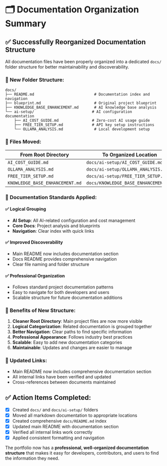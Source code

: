 # 🗂️ Documentation Organization Summary

## ✅ **Successfully Reorganized Documentation Structure**

All documentation files have been properly organized into a dedicated `docs/` folder structure for better maintainability and discoverability.

### 📁 **New Folder Structure:**

```
docs/
├── README.md                           # Documentation index and navigation
├── blueprint.md                        # Original project blueprint
├── KNOWLEDGE_BASE_ENHANCEMENT.md       # AI knowledge base analysis
└── ai-setup/                          # AI configuration documentation
    ├── AI_COST_GUIDE.md               # Zero-cost AI usage guide
    ├── FREE_TIER_SETUP.md             # API key setup instructions
    └── OLLAMA_ANALYSIS.md              # Local development setup
```

### 🔄 **Files Moved:**

| From Root Directory | To Organized Location |
|--------------------|-----------------------|
| `AI_COST_GUIDE.md` | `docs/ai-setup/AI_COST_GUIDE.md` |
| `OLLAMA_ANALYSIS.md` | `docs/ai-setup/OLLAMA_ANALYSIS.md` |
| `FREE_TIER_SETUP.md` | `docs/ai-setup/FREE_TIER_SETUP.md` |
| `KNOWLEDGE_BASE_ENHANCEMENT.md` | `docs/KNOWLEDGE_BASE_ENHANCEMENT.md` |

### 📝 **Documentation Standards Applied:**

#### ✅ **Logical Grouping**
- **AI Setup**: All AI-related configuration and cost management
- **Core Docs**: Project analysis and blueprints
- **Navigation**: Clear index with quick links

#### ✅ **Improved Discoverability**
- Main README now includes documentation section
- Docs README provides comprehensive navigation
- Clear file naming and folder structure

#### ✅ **Professional Organization**
- Follows standard project documentation patterns
- Easy to navigate for both developers and users
- Scalable structure for future documentation additions

### 🎯 **Benefits of New Structure:**

1. **Cleaner Root Directory**: Main project files are now more visible
2. **Logical Categorization**: Related documentation is grouped together
3. **Better Navigation**: Clear paths to find specific information
4. **Professional Appearance**: Follows industry best practices
5. **Scalable**: Easy to add new documentation categories
6. **Maintainable**: Updates and changes are easier to manage

### 🔗 **Updated Links:**

- Main README now includes comprehensive documentation section
- All internal links have been verified and updated
- Cross-references between documents maintained

## ✅ **Action Items Completed:**

- [x] Created `docs/` and `docs/ai-setup/` folders
- [x] Moved all markdown documentation to appropriate locations
- [x] Created comprehensive `docs/README.md` index
- [x] Updated main README with documentation section
- [x] Verified all internal links work correctly
- [x] Applied consistent formatting and navigation

The portfolio now has a **professional, well-organized documentation structure** that makes it easy for developers, contributors, and users to find the information they need.
